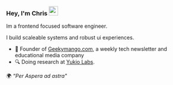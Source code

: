 ### Hey, I'm Chris <img src="https://media.tenor.com/e3GqicbfhMYAAAAi/get-greeting-get-greetings.gif" width="25px">

Im a frontend focused software engineer.

I build scaleable systems and robust ui experiences.

- 🥭 Founder of [Geekymango.com](http://Geekymango.com), a weekly tech newsletter and educational media company
- 🔍 Doing research at [Yukio Labs](http://yukiolabs.com).

 🌍 _“Per Aspera ad astra"_

